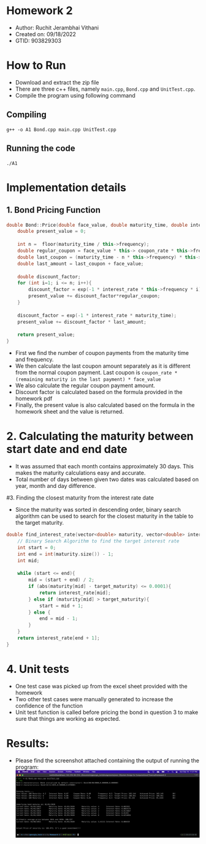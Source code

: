 # Homework 2
* Author: Ruchit Jerambhai Vithani
* Created on: 09/18/2022
* GTID: 903829303

# How to Run

* Download and extract the zip file
* There are three c++ files, namely `main.cpp`, `Bond.cpp` and `UnitTest.cpp`. 
* Compile the program using following command

## Compiling

```shell
g++ -o A1 Bond.cpp main.cpp UnitTest.cpp
```

## Running the code
```shell
./A1
```

# Implementation details

## 1. Bond Pricing Function
```c++
double Bond::Price(double face_value, double maturity_time, double interest_rate) const {
    double present_value = 0;

    int n =  floor(maturity_time / this->frequency);
    double regular_coupon = face_value * this-> coupon_rate * this->frequency;
    double last_coupon = (maturity_time - n * this->frequency) * this->coupon_rate * face_value;
    double last_amount = last_coupon + face_value;

    double discount_factor;
    for (int i=1; i <= n; i++){
        discount_factor = exp(-1 * interest_rate * this->frequency * i);
        present_value += discount_factor*regular_coupon;
    }

    discount_factor = exp(-1 * interest_rate * maturity_time);
    present_value += discount_factor * last_amount;

    return present_value;
}
```

* First we find the number of coupon payments from the maturity time and frequency. 
* We then calculate the last coupon amount separately as it is different from the normal coupon payment. Last coupon is `coupon_rate * (remaining maturity in the last payment) * face_value` 
* We also calculate the regular coupon payment amount. 
* Discount factor is calculated based on the formula provided in the homework pdf
* Finally, the present value is also calculated based on the formula in the homework sheet and the value is returned. 

# 2. Calculating the maturity between start date and end date
* It was assumed that each month contains approximately 30 days. This makes the maturity calculations easy and accurate.
* Total number of days between given two dates was calculated based on year, month and day difference. 

#3. Finding the closest maturity from the interest rate date
* Since the maturity was sorted in descending order, binary search algorithm can be used to search for the closest maturity in the table to the target maturity. 

```c++
double find_interest_rate(vector<double> maturity, vector<double> interest_rate, double target_maturity){
    // Binary Search Algorithm to find the target interest rate
    int start = 0;
    int end = int(maturity.size()) - 1;
    int mid;

    while (start <= end){
        mid = (start + end) / 2;
        if (abs(maturity[mid] - target_maturity) <= 0.0001){
            return interest_rate[mid];
        } else if (maturity[mid] > target_maturity){
            start = mid + 1;
        } else {
            end = mid - 1;
        }
    }
    return interest_rate[end + 1];
}
```

# 4. Unit tests
* One test case was picked up from the excel sheet provided with the homework
* Two other test cases were manually generated to increase the confidence of the function
* Unit test function is called before pricing the bond in question 3 to make sure that things are working as expected. 


# Results: 

* Please find the screenshot attached containing the output of running the program:
  ![Results](Screen%20Shot%202022-09-18%20at%2011.27.49%20PM.png)
